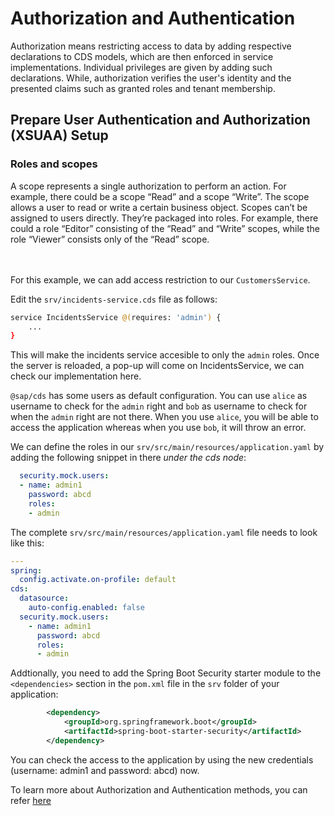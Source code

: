 # Authorization and Authentication

Authorization means restricting access to data by adding respective declarations to CDS models, which are then enforced in service implementations. Individual privileges are given by adding such declarations. While, authorization verifies the user's identity and the presented claims such as granted roles and tenant membership.

## Prepare User Authentication and Authorization (XSUAA) Setup

### Roles and scopes
A scope represents a single authorization to perform an action. For example, there could be a scope “Read” and a scope “Write”. The scope allows a user to read or write a certain business object. Scopes can’t be assigned to users directly. They’re packaged into roles. For example, there could a role “Editor” consisting of the “Read” and “Write” scopes, while the role “Viewer” consists only of the “Read” scope.

<br/> <br/>
For this example, we can add access restriction to our `CustomersService`.

Edit the `srv/incidents-service.cds` file as follows:

```sh
service IncidentsService @(requires: 'admin') {
    ...
}
```

This will make the incidents service accesible to only the `admin` roles.
Once the server is reloaded, a pop-up will come on IncidentsService, we can check our implementation here.

`@sap/cds` has some users as default configuration. You can use `alice` as username to check for the `admin` right and `bob` as username to check for when the `admin` right are not there. When you use `alice`, you will be able to access the application whereas when you use `bob`, it will throw an error.

We can define the roles in our `srv/src/main/resources/application.yaml` by adding the following snippet in there *under the cds node*:

```yaml
  security.mock.users:
  - name: admin1
    password: abcd
    roles:
    - admin
```

The complete `srv/src/main/resources/application.yaml` file needs to look like this:

```yaml
---
spring:
  config.activate.on-profile: default
cds:
  datasource:
    auto-config.enabled: false
  security.mock.users:
    - name: admin1
      password: abcd
      roles:
      - admin
```

Addtionally, you need to add the Spring Boot Security starter module to the `<dependencies>` section in the `pom.xml` file in the `srv` folder of your application:

```xml
		<dependency>
			<groupId>org.springframework.boot</groupId>
			<artifactId>spring-boot-starter-security</artifactId>
		</dependency>
```

You can check the access to the application by using the new credentials (username: admin1 and password: abcd) now.
<br/>

To learn more about Authorization and Authentication methods, you can refer [here](https://cap.cloud.sap/docs/guides/authorization#prerequisite-authentication)
